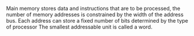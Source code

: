 Main memory stores data and instructions that are to be processed, the number of memory addresses is constrained by the width of the address bus. Each address can store a fixed number of bits determined by the type of processor The smallest addressable unit is called a word.